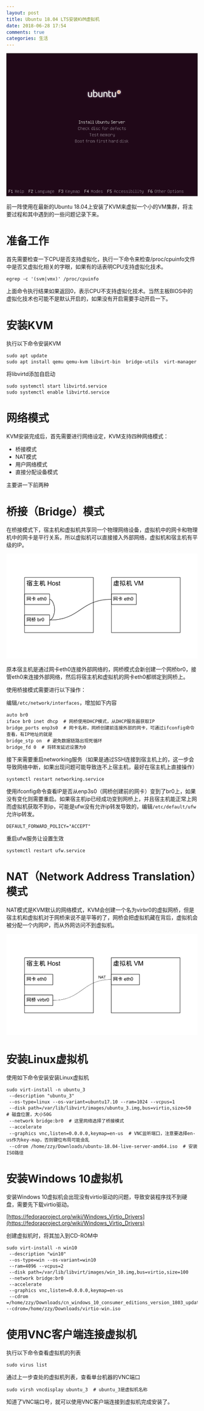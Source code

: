 ```yaml
---
layout: post
title: Ubuntu 18.04 LTS安装KVM虚拟机
date: 2018-06-28 17:54
comments: true
categories: 生活
---
```


![](/upload/20180628_01.png)


前一阵使用在最新的Ubuntu 18.04上安装了KVM来虚拟一个小的VM集群，将主要过程和其中遇到的一些问题记录下来。

# 准备工作

首先需要检查一下CPU是否支持虚拟化，执行一下命令来检查/proc/cpuinfo文件中是否又虚拟化相关的字眼，如果有的话表明CPU支持虚拟化技术。

```
egrep -c '(svm|vmx)' /proc/cpuinfo
```

上面命令执行结果如果返回0，表示CPU不支持虚拟化技术。当然主板BIOS中的虚拟化技术也可能不是默认开启的，如果没有开启需要手动开启一下。

# 安装KVM

执行以下命令安装KVM

```
sudo apt update
sudo apt install qemu qemu-kvm libvirt-bin  bridge-utils  virt-manager
```

将libvirtd添加自启动

```
sudo systemctl start libvirtd.service
sudo systemctl enable libvirtd.service
```

# 网络模式

KVM安装完成后，首先需要进行网络设定，KVM支持四种网络模式：

- 桥接模式
- NAT模式
- 用户网络模式
- 直接分配设备模式

主要讲一下前两种

# 桥接（Bridge）模式

在桥接模式下，宿主机和虚拟机共享同一个物理网络设备，虚拟机中的网卡和物理机中的网卡是平行关系，所以虚拟机可以直接接入外部网络，虚拟机和宿主机有平级的IP。

![桥接模式](/upload/20180628_02.jpg)

原本宿主机是通过网卡eth0连接外部网络的，网桥模式会新创建一个网桥br0，接管eth0来连接外部网络，然后将宿主机和虚拟机的网卡eth0都绑定到网桥上。

使用桥接模式需要进行以下操作：

编辑`/etc/network/interfaces`，增加如下内容

```
auto br0
iface br0 inet dhcp  # 网桥使用DHCP模式，从DHCP服务器获取IP
bridge_ports enp3s0  # 网卡名称，网桥创建前连接外部的网卡，可通过ifconfig命令查看，有IP地址的就是
bridge_stp on  # 避免数据链路出现死循环
bridge_fd 0  # 将转发延迟设置为0
```
接下来需要重启networking服务（如果是通过SSH连接到宿主机上的，这一步会导致网络中断，如果出现问题可能导致连不上宿主机，最好在宿主机上直接操作）

```
systemctl restart networking.service
```

使用ifconfig命令查看IP是否从enp3s0（网桥创建前的网卡）变到了br0上，如果没有变化则需要重启。如果宿主机ip已经成功变到网桥上，并且宿主机能正常上网而虚拟机获取不到ip，可能是ufw没有允许ip转发导致的，编辑`/etc/default/ufw`允许ip转发。

```
DEFAULT_FORWARD_POLICY="ACCEPT"
```

重启ufw服务让设置生效

```
systemctl restart ufw.service
```

# NAT（Network Address Translation）模式

NAT模式是KVM默认的网络模式，KVM会创建一个名为virbr0的虚拟网桥，但是宿主机和虚拟机对于网桥来说不是平等的了，网桥会把虚拟机藏在背后，虚拟机会被分配一个内网IP，而从外网访问不到虚拟机。

![NAT模式](/upload/20180628_03.jpg)

# 安装Linux虚拟机

使用如下命令安装安装Linux虚拟机

```
sudo virt-install -n ubuntu_3
 --description "ubuntu_3"
 --os-type=linux --os-variant=ubuntu17.10 --ram=1024 --vcpus=1
 --disk path=/var/lib/libvirt/images/ubuntu_3.img,bus=virtio,size=50  # 磁盘位置，大小50G
 --network bridge:br0  # 这里网络选择了桥接模式
 --accelerate
 --graphics vnc,listen=0.0.0.0,keymap=en-us  # VNC监听端口，注意要选择en-us作为key-map，否则键位布局可能会乱
 --cdrom /home/zzy/Downloads/ubuntu-18.04-live-server-amd64.iso  # 安装ISO路径
```

# 安装Windows 10虚拟机

安装Windows 10虚拟机会出现没有virtio驱动的问题，导致安装程序找不到硬盘，需要先下载virtio驱动。

[https://fedoraproject.org/wiki/Windows_Virtio_Drivers](https://fedoraproject.org/wiki/Windows_Virtio_Drivers)

创建虚拟机时，将其加入到CD-ROM中

```
sudo virt-install -n win10
 --description "win10"
 --os-type=win --os-variant=win10
 --ram=4096 --vcpus=2
 --disk path=/var/lib/libvirt/images/win_10.img,bus=virtio,size=100
 --network bridge:br0
 --accelerate
 --graphics vnc,listen=0.0.0.0,keymap=en-us
 --cdrom =/home/zzy/Downloads/cn_windows_10_consumer_editions_version_1803_updated_march_2018_x64_dvd_12063766.iso
--cdrom=/home/zzy/Downloads/virtio-win.iso
```

# 使用VNC客户端连接虚拟机

执行以下命令查看虚拟机的列表

```
sudo virus list
```
通过上一步查处的虚拟机列表，查看单台机器的VNC端口

```
sudo virsh vncdisplay ubuntu_3  # ubuntu_3是虚拟机名称
```

知道了VNC端口号，就可以使用VNC客户端连接到虚拟机完成安装了。